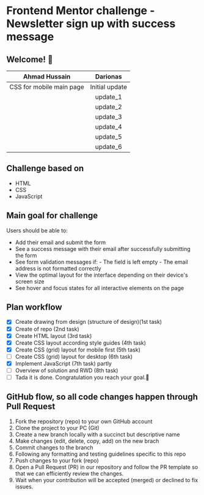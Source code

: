 # Frontend Mentor challenge - Newsletter sign up with success message

## Welcome! 👋

|      Ahmad Hussain       |    Darionas    |
| :----------------------: | :------------: |
| CSS for mobile main page | Initial update |
|                          |    update_1    |
|                          |    update_2    |
|                          |    update_3    |
|                          |    update_4    |
|                          |    update_5    |
|                          |    update_6    |

## Challenge based on

- HTML
- CSS
- JavaScript

## Main goal for challenge

Users should be able to:

- Add their email and submit the form
- See a success message with their email after successfully submitting the form
- See form validation messages if: - The field is left empty - The email address is not formatted correctly
- View the optimal layout for the interface depending on their device's screen size
- See hover and focus states for all interactive elements on the page

## Plan workflow

- [x] Create drawing from design (structure of design)(1st task)
- [x] Create of repo (2nd task)
- [x] Create HTML layout (3rd task)
- [x] Create CSS layout according style guides (4th task)
- [x] Create CSS (grid) layout for mobile first (5th task)
- [ ] Create CSS (grid) layout for desktop (6th task)
- [x] Implement JavaScript (7th task) partly
- [ ] Overview of solution and RWD (8th task)
- [ ] Tada it is done. Congratulation you reach your goal.🎉

## GitHub flow, so all code changes happen through Pull Request

1. Fork the repository (repo) to your own GitHub account
2. Clone the project to your PC (Git)
3. Create a new branch locally with a succinct but descriptive name
4. Make changes (edit, delete, copy, add) on the new brach
5. Commit changes to the branch
6. Following any formatting and testing guidelines specific to this repo
7. Push changes to your fork (repo)
8. Open a Pull Request (PR) in our repository and follow the PR template so that we can efficiently review the changes.
9. Wait when your contribution will be accepted (merged) or declined to fix issues.
